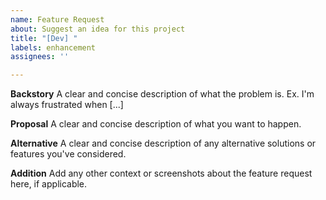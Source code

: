 ```yaml
---
name: Feature Request
about: Suggest an idea for this project
title: "[Dev] "
labels: enhancement
assignees: ''

---
```


**Backstory**
A clear and concise description of what the problem is. Ex. I'm always frustrated when [...]

**Proposal**
A clear and concise description of what you want to happen.

**Alternative**
A clear and concise description of any alternative solutions or features you've considered.

**Addition**
Add any other context or screenshots about the feature request here, if applicable.
